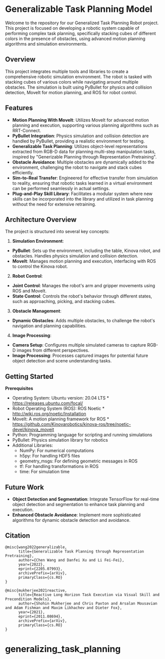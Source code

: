 # Generalizable Task Planning Model
Welcome to the repository for our Generalized Task Planning Robot project. This project is focused on developing a robotic system capable of performing complex task planning, specifically stacking cubes of different colors in the presence of obstacles, using advanced motion planning algorithms and simulation environments.

## Overview
This project integrates multiple tools and libraries to create a comprehensive robotic simulation environment. The robot is tasked with stacking cubes of various colors while navigating around multiple obstacles. The simulation is built using PyBullet for physics and collision detection, MoveIt for motion planning, and ROS for robot control.

## Features
- **Motion Planning With MoveIt**: Utilizes MoveIt for advanced motion planning and execution, supporting various planning algorithms such as RRT-Connect.
- **PyBullet Integration**: Physics simulation and collision detection are handled by PyBullet, providing a realistic environment for testing.
- **Generalizable Task Planning**: Utilizes object-level representations extracted from RGB-D data for planning multi-step manipulation tasks, inspired by "Generizable Planning through Representation Pretraining".
- **Obstacle Avoidance**: Multiple obstacles are dynamically added to the environment, challenging the robot to navigate and stack cubes efficiently.
- **Sim-to-Real Transfer**: Engineered for effective transfer from simulation to reality, ensuring that robotic tasks learned in a virtual environment can be performed seamlessly in actual settings.
- **Plug-and-Play Skill Library**: Facilitates a modular system where new skills can be incorporated into the library and utilized in task planning without the need for extensive retraining.

## Architecture Overview
The project is structured into several key concepts:
1. **Simulation Environment**:
* **PyBullet**: Sets up the environment, including the table, Kinova robot, and obstacles. Handles physics simulation and collision detection.
* **MoveIt**: Manages motion planning and execution, interfacing with ROS to control the Kinova robot.
2. **Robot Control**:
* **Joint Control**: Manages the robot's arm and gripper movements using ROS and MoveIt.
* **State Control**: Controls the robot's behavior through different states, such as approaching, picking, and stacking cubes.
3. **Obstacle Management**:
* **Dynamic Obstacles**: Adds multiple obstacles, to challenge the robot's navigation and planning capabilities.
4. **Image Processing**:
* **Camera Setup**: Configures multiple simulated cameras to capture RGB-D images from different perspectives.
* **Image Processing**: Processes captured images for potential future object detection and scene understanding tasks.

## Getting Started
**Prerequisites**
* Operating System: Ubuntu version: 20.04 LTS 
      * https://releases.ubuntu.com/focal/
* Robot Operating System (ROS): ROS Noetic
      * http://wiki.ros.org/noetic/Installation       
* MoveIt: A motion planning framework for ROS
      * https://github.com/Kinovarobotics/kinova-ros/tree/noetic-devel/kinova_moveit
* Python: Programming language for scripting and running simulations 
* PyBullet: Physics simulation library for robotics
* Additional Libraries: 
    - NumPy: For numerical computations
    - h5py: For handling HDF5 files 
    - geometry_msgs: For defining geometric messages in ROS
    - tf: For handling transformations in ROS 
    - time: For simulation time 

## Future Work
* **Object Detection and Segmentation**: Integrate TensorFlow for real-time object detection and segmentation to enhance task planning and execution.
* **Enhanced Obstacle Avoidance**: Implement more sophisticated algorithms for dynamic obstacle detection and avoidance.

## Citation
```
@misc{wang2022generalizable,
      title={Generalizable Task Planning through Representation Pretraining}, 
      author={Chen Wang and Danfei Xu and Li Fei-Fei},
      year={2022},
      eprint={2205.07993},
      archivePrefix={arXiv},
      primaryClass={cs.RO}
}
```
```
@misc{mukherjee2021reactive,
      title={Reactive Long Horizon Task Execution via Visual Skill and Precondition Models}, 
      author={Shohin Mukherjee and Chris Paxton and Arsalan Mousavian and Adam Fishman and Maxim Likhachev and Dieter Fox},
      year={2021},
      eprint={2011.08694},
      archivePrefix={arXiv},
      primaryClass={cs.RO}
}
```
# generalizing_task_planning
